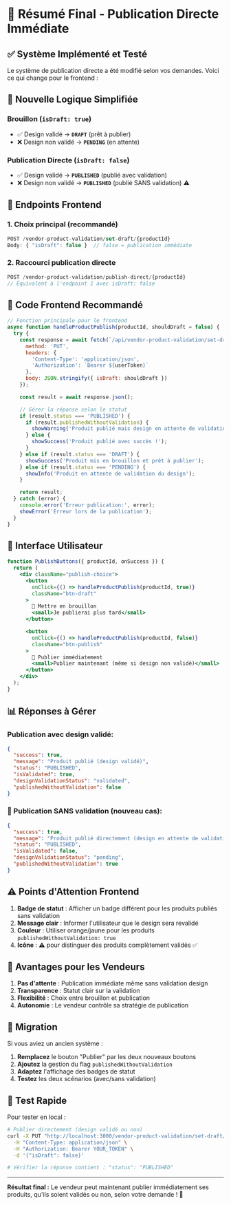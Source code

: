 # 🎯 Résumé Final - Publication Directe Immédiate

## ✅ Système Implémenté et Testé

Le système de publication directe a été modifié selon vos demandes. Voici ce qui change pour le frontend :

## 🚀 Nouvelle Logique Simplifiée

### Brouillon (`isDraft: true`)
- ✅ Design validé → **`DRAFT`** (prêt à publier)
- ❌ Design non validé → **`PENDING`** (en attente)

### Publication Directe (`isDraft: false`)
- ✅ Design validé → **`PUBLISHED`** (publié avec validation)
- ❌ Design non validé → **`PUBLISHED`** (publié SANS validation) ⚠️

## 🔗 Endpoints Frontend

### 1. Choix principal (recommandé)
```javascript
POST /vendor-product-validation/set-draft/{productId}
Body: { "isDraft": false }  // false = publication immédiate
```

### 2. Raccourci publication directe
```javascript
POST /vendor-product-validation/publish-direct/{productId}
// Équivalent à l'endpoint 1 avec isDraft: false
```

## 📱 Code Frontend Recommandé

```javascript
// Fonction principale pour le frontend
async function handleProductPublish(productId, shouldDraft = false) {
  try {
    const response = await fetch(`/api/vendor-product-validation/set-draft/${productId}`, {
      method: 'PUT',
      headers: {
        'Content-Type': 'application/json',
        'Authorization': `Bearer ${userToken}`
      },
      body: JSON.stringify({ isDraft: shouldDraft })
    });

    const result = await response.json();

    // Gérer la réponse selon le statut
    if (result.status === 'PUBLISHED') {
      if (result.publishedWithoutValidation) {
        showWarning('Produit publié mais design en attente de validation admin');
      } else {
        showSuccess('Produit publié avec succès !');
      }
    } else if (result.status === 'DRAFT') {
      showSuccess('Produit mis en brouillon et prêt à publier');
    } else if (result.status === 'PENDING') {
      showInfo('Produit en attente de validation du design');
    }

    return result;
  } catch (error) {
    console.error('Erreur publication:', error);
    showError('Erreur lors de la publication');
  }
}
```

## 🎨 Interface Utilisateur

```jsx
function PublishButtons({ productId, onSuccess }) {
  return (
    <div className="publish-choice">
      <button
        onClick={() => handleProductPublish(productId, true)}
        className="btn-draft"
      >
        📝 Mettre en brouillon
        <small>Je publierai plus tard</small>
      </button>

      <button
        onClick={() => handleProductPublish(productId, false)}
        className="btn-publish"
      >
        🚀 Publier immédiatement
        <small>Publier maintenant (même si design non validé)</small>
      </button>
    </div>
  );
}
```

## 📊 Réponses à Gérer

### Publication avec design validé:
```json
{
  "success": true,
  "message": "Produit publié (design validé)",
  "status": "PUBLISHED",
  "isValidated": true,
  "designValidationStatus": "validated",
  "publishedWithoutValidation": false
}
```

### 🚨 Publication SANS validation (nouveau cas):
```json
{
  "success": true,
  "message": "Produit publié directement (design en attente de validation)",
  "status": "PUBLISHED",
  "isValidated": false,
  "designValidationStatus": "pending",
  "publishedWithoutValidation": true
}
```

## ⚠️ Points d'Attention Frontend

1. **Badge de statut** : Afficher un badge différent pour les produits publiés sans validation
2. **Message clair** : Informer l'utilisateur que le design sera revalidé
3. **Couleur** : Utiliser orange/jaune pour les produits `publishedWithoutValidation: true`
4. **Icône** : ⚠️ pour distinguer des produits complètement validés ✅

## 🎯 Avantages pour les Vendeurs

1. **Pas d'attente** : Publication immédiate même sans validation design
2. **Transparence** : Statut clair sur la validation
3. **Flexibilité** : Choix entre brouillon et publication
4. **Autonomie** : Le vendeur contrôle sa stratégie de publication

## 🔄 Migration

Si vous aviez un ancien système :

1. **Remplacez** le bouton "Publier" par les deux nouveaux boutons
2. **Ajoutez** la gestion du flag `publishedWithoutValidation`
3. **Adaptez** l'affichage des badges de statut
4. **Testez** les deux scénarios (avec/sans validation)

## 🧪 Test Rapide

Pour tester en local :

```bash
# Publier directement (design validé ou non)
curl -X PUT "http://localhost:3000/vendor-product-validation/set-draft/123" \
  -H "Content-Type: application/json" \
  -H "Authorization: Bearer YOUR_TOKEN" \
  -d '{"isDraft": false}'

# Vérifier la réponse contient : "status": "PUBLISHED"
```

---

**Résultat final :** Le vendeur peut maintenant publier immédiatement ses produits, qu'ils soient validés ou non, selon votre demande ! 🚀
